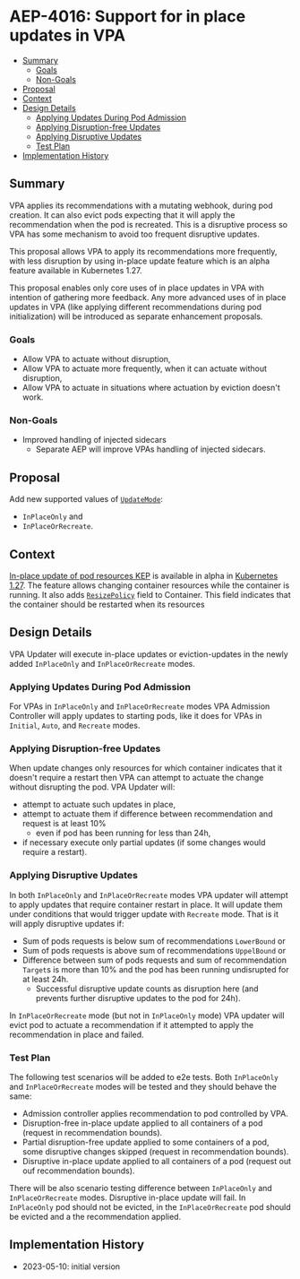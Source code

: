 # AEP-4016: Support for in place updates in VPA

<!-- toc -->
- [Summary](#summary)
    - [Goals](#goals)
    - [Non-Goals](#non-goals)
- [Proposal](#proposal)
- [Context](#context)
- [Design Details](#design-details)
    - [Applying Updates During Pod Admission](#applying-updates-during-pod-admission)
    - [Applying Disruption-free Updates](#Applying-disruption-free-updates)
    - [Applying Disruptive Updates](#applying-disruptive-updates)
    - [Test Plan](#test-plan)
- [Implementation History](#implementation-history)
<!-- /toc -->

## Summary


VPA applies its recommendations with a mutating webhook, during pod creation. It can also evict
pods expecting that it will apply the recommendation when the pod is recreated. This is a
disruptive process so VPA has some mechanism to avoid too frequent disruptive updates. 

This proposal allows VPA to apply its recommendations more frequently, with less disruption by
using in-place update feature which is an alpha feature available in Kubernetes 1.27.

This proposal enables only core uses of  in place updates in VPA with intention of gathering more feedback. Any more
advanced uses of in place updates in VPA (like applying different recommendations during pod initialization) will be
introduced as separate enhancement proposals.

### Goals

* Allow VPA to actuate without disruption,
* Allow VPA to actuate more frequently, when it can actuate without disruption,
* Allow VPA to actuate in situations where actuation by eviction doesn't work.

### Non-Goals

* Improved handling of injected sidecars
  * Separate AEP will improve VPAs handling of injected sidecars.

## Proposal

Add new supported values of
[`UpdateMode`](https://github.com/kubernetes/autoscaler/blob/71b489f5aec3899157b37472cdf36a1de223d011/vertical-pod-autoscaler/pkg/apis/autoscaling.k8s.io/v1/types.go#L124):

* `InPlaceOnly` and
* `InPlaceOrRecreate`.

## Context

[In-place update of pod resources KEP](https://github.com/kubernetes/enhancements/issues/1287) is available in alpha in
[Kubernetes 1.27](https://github.com/kubernetes/kubernetes/blob/master/CHANGELOG/CHANGELOG-1.27.md#api-change-3). The
feature allows changing container resources while the container is running. It also adds 
[`ResizePolicy`](https://github.com/kubernetes/api/blob/8360d82aecbc72aa039281a394ebed2eaf0c0ccc/core/v1/types.go#L2448)
field to Container. This field indicates that the container should be restarted when its resources

## Design Details

VPA Updater will execute in-place updates or eviction-updates in the newly added `InPlaceOnly` and `InPlaceOrRecreate`
modes. 

### Applying Updates During Pod Admission

For VPAs in `InPlaceOnly` and `InPlaceOrRecreate` modes VPA Admission Controller will apply updates to starting pods,
like it does for VPAs in `Initial`, `Auto`, and `Recreate` modes.

### Applying Disruption-free Updates

When update changes only resources for which container indicates that it doesn't require a restart then VPA can attempt
to actuate the change without disrupting the pod. VPA Updater will:
* attempt to actuate such updates in place,
* attempt to actuate them if difference between recommendation and request is at least 10%
  * even if pod has been running for less than 24h,
* if necessary execute only partial updates (if some changes would require a restart).

### Applying Disruptive Updates

In both `InPlaceOnly` and `InPlaceOrRecreate` modes VPA updater will attempt to apply updates that require container
restart in place. It will update them under conditions that would trigger update with `Recreate` mode. That is it will
apply disruptive updates if:

* Sum of pods requests is below sum of recommendations `LowerBound` or
* Sum of pods requests is above sum of recommendations `UppelBound` or
* Difference between sum of pods requests and sum of recommendation `Target`s is more than 10% and the pod has been
  running undisrupted for at least 24h.
  * Successful disruptive update counts as disruption here (and prevents further disruptive updates to the pod for 24h).

In `InPlaceOrRecreate` mode (but not in `InPlaceOnly` mode) VPA updater will evict pod to actuate a recommendation if it
attempted to apply the recommendation in place and failed.

### Test Plan

The following test scenarios will be added to e2e tests. Both `InPlaceOnly` and `InPlaceOrRecreate` modes will be tested
and they should behave the same:

* Admission controller applies recommendation to pod controlled by VPA. 
* Disruption-free in-place update applied to all containers of a pod (request in recommendation bounds).
* Partial disruption-free update applied to some containers of a pod, some disruptive changes skipped (request in
  recommendation bounds).
* Disruptive in-place update applied to all containers of a pod (request out ouf recommendation bounds).

There will be also scenario testing difference between `InPlaceOnly` and `InPlaceOrRecreate` modes. Disruptive in-place
update will fail. In `InPlaceOnly` pod should not be evicted, in the `InPlaceOrRecreate` pod should be evicted and a the
recommendation applied.

## Implementation History

- 2023-05-10: initial version